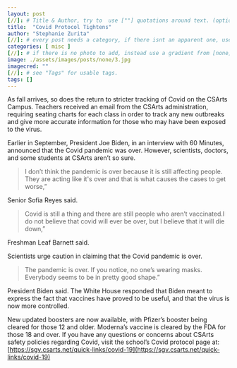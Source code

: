 ```yaml
---
layout: post
[//]: # Title & Author, try to  use [""] quotations around text. (optional, just formality).
title:  "Covid Protocol Tightens"
author: "Stephanie Zurita"
[//]: # every post needs a category, if there isnt an apparent one, use [misc].
categories: [ misc ]
[//]: # if there is no photo to add, instead use a gradient from [none] folder by picking a number from 1-10. (all gradients are .jpg)
image: ./assets/images/posts/none/3.jpg
imagecred: ""
[//]: # see "Tags" for usable tags.
tags: []
---
```

As fall arrives, so does the return to stricter tracking of Covid on the CSArts Campus. Teachers received an email from the CSArts administration, requiring seating charts for each class in order to track any new outbreaks and give more accurate information for those who may have been exposed to the virus.

Earlier in September, President Joe Biden, in an interview with 60 Minutes, announced that the Covid pandemic was over. However, scientists, doctors, and some students at CSArts aren’t so sure. 

> I don’t think the pandemic is over because it is still affecting people. They are acting like it's over and that is what causes the cases to get worse,” 

Senior Sofia Reyes said. 

> Covid is still a thing and there are still people who aren’t vaccinated.I do not believe that covid will ever be over, but I believe that it will die down,” 

Freshman Leaf Barnett said.  
      
Scientists urge caution in claiming that the Covid pandemic is over. 

> The pandemic is over. If you notice, no one’s wearing masks. Everybody seems to be in pretty good shape.” 

President Biden said. The White House responded that Biden meant to express the fact that vaccines have proved to be useful, and that the virus is now more controlled.

New updated boosters are now available, with Pfizer’s booster being cleared for those 12 and older. Moderna’s vaccine is cleared by the FDA for those 18 and over. If you have any questions or concerns about CSArts safety policies regarding Covid, visit the school’s Covid protocol page at: [https://sgv.csarts.net/quick-links/covid-19](https://sgv.csarts.net/quick-links/covid-19)